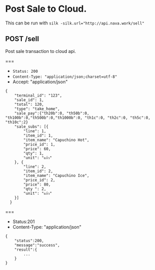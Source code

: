 # Post Sale to Cloud.

This can be run with `silk -silk.url="http://api.nava.work/sell"`

## POST /sell

Post sale transaction to cloud api.

===

* `Status: 200`
* `Content-Type: "application/json;charset=utf-8"`
* Accept: "application/json"

```
{
    "terminal_id": "123",
    "sale_id": 1,
  	"total": 120,
  	"type": "take_home",
  	"sale_pay":{"th20b":0, "th50b":0, "th100b":0,"th500b":0,"th1000b":0, "th1c":0, "th2c":0, "th5c":0, "th10c":2}
  	"sale_subs": [{
  		"line": 1,
  		"item_id": 1,
  		"item_name": "Capuchino Hot",
  		"price_id": 1,
  		"price": 60,
  		"qty": 1,
  		"unit": "แก้ว"
  	}, {
  		"line": 2,
  		"item_id": 2,
  		"item_name": "Capuchino Ice",
  		"price_id": 2,
  		"price": 80,
  		"qty ": 2,
  		"unit": "แก้ว"
  	}]
  }
```

===
* Status:201
* Content-Type: "application/json"
```
{
    "status":200,
    "message":"success",
    "result":{
        ...
    }
}

```